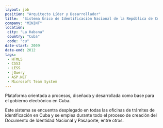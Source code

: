```yaml
---
layout: job
position: "Arquitecto Líder y Desarrollador"
title:  "Sistema Único de Identificación Nacional de la República de Cuba"
company: "MININT"
location:
 city: "La Habana"
 country: "Cuba"
 code: "cu"
date-start: 2009
date-end: 2012
tags:
 - HTML5
 - CSS3
 - LESS
 - jQuery
 - ASP.NET
 - Microsoft Team System
---
```


Plataforma orientada a procesos, diseñada y desarrollada como base para el gobierno electrónico en Cuba.

Este sistema se encuentra desplegado en todas las oficinas de trámites de identificación en Cuba y se emplea durante
todo el proceso de creación del Documento de Identidad Nacional y Pasaporte, entre otros.